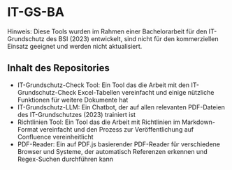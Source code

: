 # IT-GS-BA

Hinweis: Diese Tools wurden im Rahmen einer Bachelorarbeit für den IT-Grundschutz des BSI (2023) entwickelt, sind nicht für den kommerziellen Einsatz geeignet und werden nicht aktualisiert.

## Inhalt des Repositories

- IT-Grundschutz-Check Tool: Ein Tool das die Arbeit mit den IT-Grundschutz-Check Excel-Tabellen vereinfacht und einige nützliche Funktionen für weitere Dokumente hat
- IT-Grundschutz-LLM: Ein Chatbot, der auf allen relevanten PDF-Dateien des IT-Grundschutzes (2023) trainiert ist
- Richtlinien Tool: Ein Tool das die Arbeit mit Richtlinien im Markdown-Format vereinfacht und den Prozess zur Veröffentlichung auf Confluence vereinheitlicht
- PDF-Reader: Ein auf PDF.js basierender PDF-Reader für verschiedene Browser und Systeme, der automatisch Referenzen erkennen und Regex-Suchen durchführen kann
 
